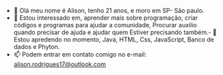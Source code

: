 - 👋 Olá meu nome é Alison, tenho 21 anos, e moro em SP- São paulo.
- 👀 Estou interessado em, aprender mais sobre programação, criar códigos e programas para ajudar a comunidade, Procurar auxilio quando precisar de ajuda e ajudar quem
Estiver precisando também.- 🌱 Estou apredendo no momento, Java, HTML, Css, JavaScript, Banco de dados e Phyton.
- 📫 Podem entrar em contato comigo no e-mail: alison.rodrigues17@outlook.com
